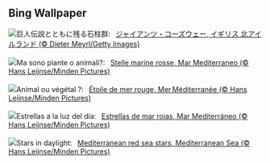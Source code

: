 ## Bing Wallpaper
![](https://www.bing.com/th?id=OHR.NIrelandGiants_JA-JP8922584864_UHD.jpg&w=1000)巨人伝説とともに残る石柱群:&nbsp;&ensp;[ジャイアンツ・コーズウェー, イギリス 北アイルランド (© Dieter Meyrl/Getty Images)](https://www.bing.com/th?id=OHR.NIrelandGiants_JA-JP8922584864_UHD.jpg)
<br><br/>
![](https://www.bing.com/th?id=OHR.RedSeaStars_IT-IT1751132764_UHD.jpg&w=1000)Ma sono piante o animali?:&nbsp;&ensp;[Stelle marine rosse, Mar Mediterraneo (© Hans Leijnse/Minden Pictures)](https://www.bing.com/th?id=OHR.RedSeaStars_IT-IT1751132764_UHD.jpg)
<br><br/>
![](https://www.bing.com/th?id=OHR.RedSeaStars_FR-FR2021309863_UHD.jpg&w=1000)Animal ou végétal ?:&nbsp;&ensp;[Étoile de mer rouge, Mer Méditerranée (© Hans Leijnse/Minden Pictures)](https://www.bing.com/th?id=OHR.RedSeaStars_FR-FR2021309863_UHD.jpg)
<br><br/>
![](https://www.bing.com/th?id=OHR.RedSeaStars_ES-ES6362641153_UHD.jpg&w=1000)Estrellas a la luz del día:&nbsp;&ensp;[Estrellas de mar rojas, Mar Mediterráneo (© Hans Leijnse/Minden Pictures)](https://www.bing.com/th?id=OHR.RedSeaStars_ES-ES6362641153_UHD.jpg)
<br><br/>
![](https://www.bing.com/th?id=OHR.RedSeaStars_EN-GB6301012491_UHD.jpg&w=1000)Stars in daylight:&nbsp;&ensp;[Mediterranean red sea stars, Mediterranean Sea (© Hans Leijnse/Minden Pictures)](https://www.bing.com/th?id=OHR.RedSeaStars_EN-GB6301012491_UHD.jpg)
<br><br/>
